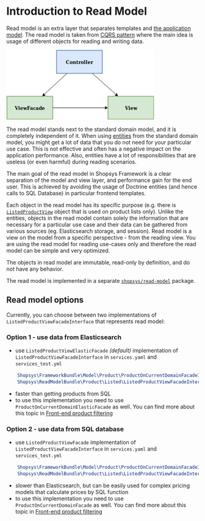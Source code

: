 # Introduction to Read Model

Read model is an extra layer that separates templates and [the application model](./introduction-to-model-architecture.md).
The read model is taken from [CQRS pattern](https://martinfowler.com/bliki/CQRS.html) where the main idea is usage of different objects for reading and writing data.

![model architecture schema](./img/read-model-architecture.png 'Read model in Shopsys Framework architecture')

The read model stands next to the standard domain model, and it is completely independent of it. When using [entities](./entities.md) from the standard domain model, you might get a lot of data that you do not need for your particular use case.
This is not effective and often has a negative impact on the application performance.
Also, entities have a lot of responsibilities that are useless (or even harmful) during reading scenarios.

The main goal of the read model in Shopsys Framework is a clear separation of the model and view layer, and performance gain for the end user.
This is achieved by avoiding the usage of Doctrine entities (and hence calls to SQL Database) in particular frontend templates.

Each object in the read model has its specific purpose (e.g. there is [`ListedProductView`](https://github.com/shopsys/shopsys/blob/master/packages/read-model/src/Product/Listed/ListedProductView.php) object that is used on product lists only).
Unlike the entities, objects in the read model contain solely the information that are necessary for a particular use case
and their data can be gathered from various sources (eg. Elasticsearch storage, and session).
Read model is a view on the model from a specific perspective - from the reading view. You are using the read model for reading use-cases only and therefore the read model can be simple and very optimized.

The objects in read model are immutable, read-only by definition, and do not have any behavior.

The read model is implemented in a separate [`shopsys/read-model`](https://github.com/shopsys/read-model) package.

## Read model options

Currently, you can choose between two implementations of `ListedProductViewFacadeInterface` that represents read model:

### Option 1 - use data from Elasticsearch
- use `ListedProductViewElasticFacade` *(default)* implementation of `ListedProductViewFacadeInterface` in `services.yaml` and `services_test.yml`
```yaml
    Shopsys\FrameworkBundle\Model\Product\ProductOnCurrentDomainFacadeInterface: '@Shopsys\FrameworkBundle\Model\Product\ProductOnCurrentDomainElasticFacade'
    Shopsys\ReadModelBundle\Product\Listed\ListedProductViewFacadeInterface: '@Shopsys\ReadModelBundle\Product\Listed\ListedProductViewElasticFacade'
```
- faster than getting products from SQL
- to use this implementation you need to use `ProductOnCurrentDomainElasticFacade` as well. You can find more about this topic in [Front-end product filtering](./front-end-product-filtering.md)

### Option 2 - use data from SQL database
- use `ListedProductViewFacade` implementation of `ListedProductViewFacadeInterface` in `services.yaml` and `services_test.yml`
```yaml
    Shopsys\FrameworkBundle\Model\Product\ProductOnCurrentDomainFacadeInterface: '@Shopsys\FrameworkBundle\Model\Product\ProductOnCurrentDomainFacade'
    Shopsys\ReadModelBundle\Product\Listed\ListedProductViewFacadeInterface: '@Shopsys\ReadModelBundle\Product\Listed\ListedProductViewFacade'
```
- slower than Elasticsearch, but can be easily used for complex pricing models that calculate prices by SQL function
- to use this implementation you need to use `ProductOnCurrentDomainFacade` as well. You can find more about this topic in [Front-end product filtering](./front-end-product-filtering.md)
